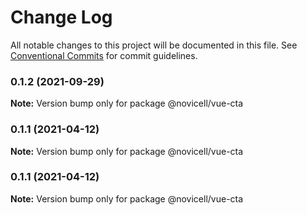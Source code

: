 # Change Log

All notable changes to this project will be documented in this file.
See [Conventional Commits](https://conventionalcommits.org) for commit guidelines.

### 0.1.2 (2021-09-29)

**Note:** Version bump only for package @novicell/vue-cta





### 0.1.1 (2021-04-12)

**Note:** Version bump only for package @novicell/vue-cta





### 0.1.1 (2021-04-12)

**Note:** Version bump only for package @novicell/vue-cta
